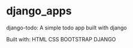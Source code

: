 # django_apps

 django-todo:
 A simple todo app built with django
 
 Built with:
HTML
CSS
BOOTSTRAP
DJANGO

